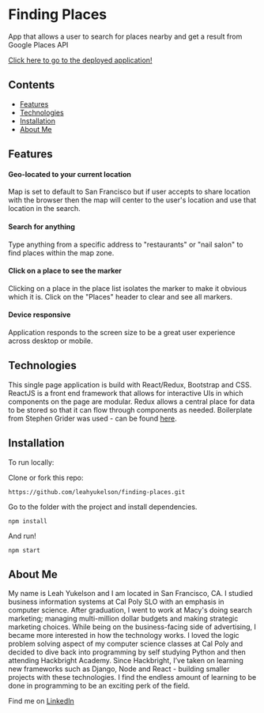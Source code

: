 # Finding Places
App that allows a user to search for places nearby and get a result from Google Places API

[Click here to go to the deployed application!](https://finding-places.herokuapp.com/)

## Contents
* [Features](#features)
* [Technologies](#tech)
* [Installation](#install)
* [About Me](#about)

## <a name="features"></a>Features

#### Geo-located to your current location
Map is set to default to San Francisco but if user accepts to share location with the browser then the map will center to the user's location and use that location in the search.

#### Search for anything
Type anything from a specific address to "restaurants" or "nail salon" to find places within the map zone.

#### Click on a place to see the marker
Clicking on a place in the place list isolates the marker to make it obvious which it is. Click on the "Places" header to clear and see all markers.

#### Device responsive
Application responds to the screen size to be a great user experience across desktop or mobile.

## <a name="tech"></a>Technologies
This single page application is build with React/Redux, Bootstrap and CSS. ReactJS is a front end framework that allows for interactive UIs in which components on the page are modular. Redux allows a central place for data to be stored so that it can flow through components as needed. Boilerplate from Stephen Grider was used - can be found [here](https://github.com/StephenGrider/ReduxSimpleStarter).

## <a name="install"></a>Installation

To run locally:

Clone or fork this repo:

```
https://github.com/leahyukelson/finding-places.git
```

Go to the folder with the project and install dependencies.

```
npm install
```

And run!

```
npm start
```

## <a name="about"></a>About Me
My name is Leah Yukelson and I am located in San Francisco, CA. I studied business information systems at Cal Poly SLO with an emphasis in computer science. After graduation, I went to work at Macy's doing search marketing; managing multi-million dollar budgets and making strategic marketing choices. While being on the business-facing side of advertising, I became more interested in how the technology works. I loved the logic problem solving aspect of my computer science classes at Cal Poly and decided to dive back into programming by self studying Python and then attending Hackbright Academy. Since Hackbright, I’ve taken on learning new frameworks such as Django, Node and React - building smaller projects with these technologies. I find the endless amount of learning to be done in programming to be an exciting perk of the field.

Find me on [LinkedIn](https://www.linkedin.com/in/leahyukelson/)
